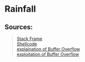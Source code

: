 # Rainfall

## Sources:
> [Stack Frame](https://www.youtube.com/playlist?list=PLHMcG0zmCZcj7hKyHgQGGEZ41UWKaISKU)<br/>
> [Shellcode](https://www.kali-linux.fr/hacking/shellcodes-debutant)<br/>
> [explaination of Buffer Overflow](https://www.youtube.com/watch?v=1S0aBV-Waeo&t=306s)<br>
> [exploitation of Buffer Overflow](https://www.youtube.com/watch?v=Uk-xv8uxiJo&t=812s)<br>
